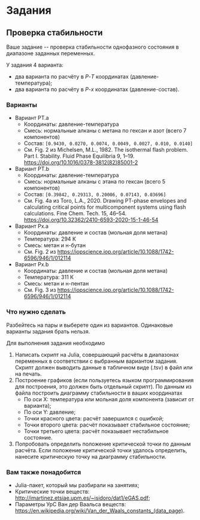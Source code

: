 # Задания



## Проверка стабильности

Ваше задание -- проверка стабильности однофазного состояния в диапазоне заданных переменных.

У задания 4 варианта:

- два варианта по расчёту в $P$-$T$ координатах (давление-температура);
- два варианта по расчёту в $P$-$x$ координатах (давление-состав).


### Варианты

- Вариант PT.a
    + Координаты: давление-температура
    + Смесь: нормальные алканы с метана по гексан и азот (всего 7 компонентов)
    + Состав: `[0.9430, 0.0270, 0.0074, 0.0049, 0.0027, 0.010, 0.0140]`
    + См. Fig. 2 из Michelsen, M.L., 1982. The isothermal flash problem. Part I. Stability. Fluid Phase Equilibria 9, 1–19. https://doi.org/10.1016/0378-3812(82)85001-2
- Вариант PT.b
    + Координаты: давление-температура
    + Смесь: нормальные алканы с этана по гексан (всего 5 компонентов)
    + Состав: `[0.39842, 0.29313, 0.20006, 0.07143, 0.03696]`
    + См. Fig. 4a из Toro, L.A., 2020. Drawing PT-phase envelopes and calculating critical points for multicomponent systems using flash calculations. Fine Chem. Tech. 15, 46–54. https://doi.org/10.32362/2410-6593-2020-15-1-46-54
- Вариант Px.a
    + Координаты: давление и состав (мольная доля метана)
    + Температура: 294 К
    + Смесь: метан и н-бутан
    + См. Fig. 2 из https://iopscience.iop.org/article/10.1088/1742-6596/946/1/012114
- Вариант Px.b
    + Координаты: давление и состав (мольная доля метана)
    + Температура: 311 К
    + Смесь: метан и н-пентан
    + См. Fig. 3 из https://iopscience.iop.org/article/10.1088/1742-6596/946/1/012114


### Что нужно сделать

Разбейтесь на пары и выберете один из вариантов. Одинаковые варианты задания брать нельзя.

Для выполнения задания необходимо

1. Написать скрипт на Julia, совершающий расчёты в диапазонах переменных в соответствии с выбранным вариантом задания. Скрипт должен выводить данные в табличном виде (.tsv) в файл или на печать.
2. Построение графиков (если пользуетесь языком программирования для построения, это должен быть отдельный скрипт). По данным из файла построить диаграмму стабильности в ваших координатах
    - По оси X: температура или мольная доля компонента (зависит от варианта);
    - По оси Y: давление;
    - Точки красного цвета: расчёт завершился с ошибкой;
    - Точки второго цвета: расчёт показывает стабильное состояние;
    - Точки третьего цвета: расчёт показывает нестабильное состояние.
3. Попробовать определить положение критической точки по данным расчёта. Если положение критической точки удалось определить, нанесите критическую точку на диаграмму стабильности.


### Вам также понадобится

- Julia-пакет, который мы разбирали на занятиях;
- Критические точки веществ: http://imartinez.etsiae.upm.es/~isidoro/dat1/eGAS.pdf;
- Параметры УрС Ван дер Ваальса веществ: https://en.wikipedia.org/wiki/Van_der_Waals_constants_(data_page).
